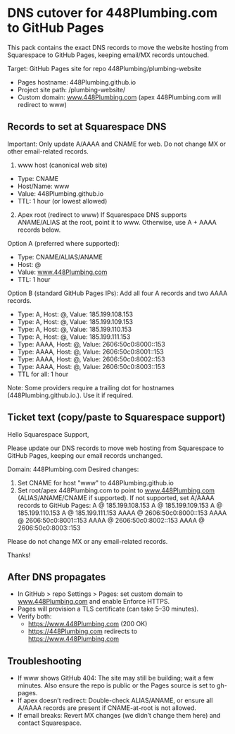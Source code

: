 # DNS cutover for 448Plumbing.com to GitHub Pages

This pack contains the exact DNS records to move the website hosting from Squarespace to GitHub Pages, keeping email/MX records untouched.

Target: GitHub Pages site for repo 448Plumbing/plumbing-website
- Pages hostname: 448Plumbing.github.io
- Project site path: /plumbing-website/
- Custom domain: www.448Plumbing.com (apex 448Plumbing.com will redirect to www)

## Records to set at Squarespace DNS

Important: Only update A/AAAA and CNAME for web. Do not change MX or other email-related records.

1) www host (canonical web site)
- Type: CNAME
- Host/Name: www
- Value: 448Plumbing.github.io
- TTL: 1 hour (or lowest allowed)

2) Apex root (redirect to www)
If Squarespace DNS supports ANAME/ALIAS at the root, point it to www. Otherwise, use A + AAAA records below.

Option A (preferred where supported):
- Type: CNAME/ALIAS/ANAME
- Host: @
- Value: www.448Plumbing.com
- TTL: 1 hour

Option B (standard GitHub Pages IPs): Add all four A records and two AAAA records.
- Type: A, Host: @, Value: 185.199.108.153
- Type: A, Host: @, Value: 185.199.109.153
- Type: A, Host: @, Value: 185.199.110.153
- Type: A, Host: @, Value: 185.199.111.153
- Type: AAAA, Host: @, Value: 2606:50c0:8000::153
- Type: AAAA, Host: @, Value: 2606:50c0:8001::153
- Type: AAAA, Host: @, Value: 2606:50c0:8002::153
- Type: AAAA, Host: @, Value: 2606:50c0:8003::153
- TTL for all: 1 hour

Note: Some providers require a trailing dot for hostnames (448Plumbing.github.io.). Use it if required.

## Ticket text (copy/paste to Squarespace support)

Hello Squarespace Support,

Please update our DNS records to move web hosting from Squarespace to GitHub Pages, keeping our email records unchanged.

Domain: 448Plumbing.com
Desired changes:
1) Set CNAME for host "www" to 448Plumbing.github.io
2) Set root/apex 448Plumbing.com to point to www.448Plumbing.com (ALIAS/ANAME/CNAME if supported). If not supported, set A/AAAA records to GitHub Pages:
   A @ 185.199.108.153
   A @ 185.199.109.153
   A @ 185.199.110.153
   A @ 185.199.111.153
   AAAA @ 2606:50c0:8000::153
   AAAA @ 2606:50c0:8001::153
   AAAA @ 2606:50c0:8002::153
   AAAA @ 2606:50c0:8003::153

Please do not change MX or any email-related records.

Thanks!

## After DNS propagates

- In GitHub > repo Settings > Pages: set custom domain to www.448Plumbing.com and enable Enforce HTTPS.
- Pages will provision a TLS certificate (can take 5–30 minutes).
- Verify both:
  - https://www.448Plumbing.com (200 OK)
  - https://448Plumbing.com redirects to https://www.448Plumbing.com

## Troubleshooting

- If www shows GitHub 404: The site may still be building; wait a few minutes. Also ensure the repo is public or the Pages source is set to gh-pages.
- If apex doesn’t redirect: Double-check ALIAS/ANAME, or ensure all A/AAAA records are present if CNAME-at-root is not allowed.
- If email breaks: Revert MX changes (we didn’t change them here) and contact Squarespace.
